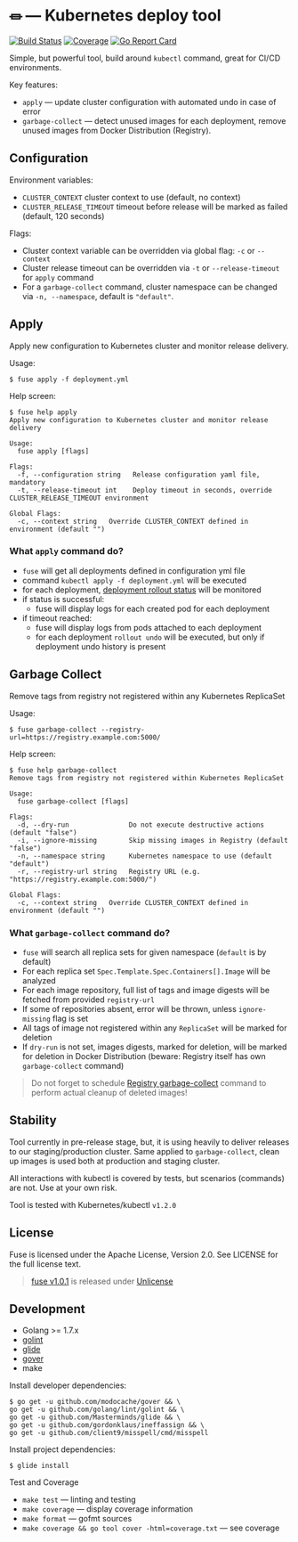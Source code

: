 # &#9179; — Kubernetes deploy tool

[![Build Status](https://travis-ci.org/Dalee/fuse.svg?branch=master)](https://travis-ci.org/Dalee/fuse)
[![Coverage](https://codecov.io/gh/Dalee/fuse/branch/master/graph/badge.svg)](https://codecov.io/gh/Dalee/fuse)
[![Go Report Card](https://goreportcard.com/badge/github.com/Dalee/fuse)](https://goreportcard.com/report/github.com/Dalee/fuse)

Simple, but powerful tool, build around `kubectl` command, great for CI/CD environments.

Key features:
 * `apply` — update cluster configuration with automated undo in case of error
 * `garbage-collect` — detect unused images for each deployment, remove unused images from 
 Docker Distribution (Registry). 
 
## Configuration

Environment variables:
 * `CLUSTER_CONTEXT` cluster context to use (default, no context)
 * `CLUSTER_RELEASE_TIMEOUT` timeout before release will be marked as failed (default, 120 seconds)

Flags:
 * Cluster context variable can be overridden via global flag: `-c` or `--context`
 * Cluster release timeout can be overridden via `-t` or `--release-timeout` for `apply` command
 * For a `garbage-collect` command, cluster namespace can be changed via `-n, --namespace`, default is `"default"`.

## Apply

Apply new configuration to Kubernetes cluster and monitor release delivery.

Usage:
```
$ fuse apply -f deployment.yml
```

Help screen:
```
$ fuse help apply
Apply new configuration to Kubernetes cluster and monitor release delivery

Usage:
  fuse apply [flags]

Flags:
  -f, --configuration string   Release configuration yaml file, mandatory
  -t, --release-timeout int    Deploy timeout in seconds, override CLUSTER_RELEASE_TIMEOUT environment

Global Flags:
  -c, --context string   Override CLUSTER_CONTEXT defined in environment (default "")
```

### What `apply` command do?

  * `fuse` will get all deployments defined in configuration yml file
  * command `kubectl apply -f deployment.yml` will be executed
  * for each deployment, [deployment rollout status](https://kubernetes.io/docs/user-guide/deployments/#the-status-of-a-deployment) will be monitored 
  * if status is successful:
    * fuse will display logs for each created pod for each deployment
  * if timeout reached: 
    * fuse will display logs from pods attached to each deployment
    * for each deployment `rollout undo` will be executed, but only if deployment undo history is present

## Garbage Collect

Remove tags from registry not registered within any Kubernetes ReplicaSet

Usage:
```
$ fuse garbage-collect --registry-url=https://registry.example.com:5000/
```

Help screen:
```
$ fuse help garbage-collect
Remove tags from registry not registered within Kubernetes ReplicaSet

Usage:
  fuse garbage-collect [flags]

Flags:
  -d, --dry-run               Do not execute destructive actions (default "false")
  -i, --ignore-missing        Skip missing images in Registry (default "false")
  -n, --namespace string      Kubernetes namespace to use (default "default")
  -r, --registry-url string   Registry URL (e.g. "https://registry.example.com:5000/")

Global Flags:
  -c, --context string   Override CLUSTER_CONTEXT defined in environment (default "")
```

### What `garbage-collect` command do?

  * `fuse` will search all replica sets for given namespace (`default` is by default)
  * For each replica set `Spec.Template.Spec.Containers[].Image` will be analyzed
  * For each image repository, full list of tags and image digests will be fetched from provided `registry-url`
  * If some of repositories absent, error will be thrown, unless `ignore-missing` flag is set
  * All tags of image not registered within any `ReplicaSet` will be marked for deletion
  * If `dry-run` is not set, images digests, marked for deletion, will be marked for deletion 
  in Docker Distribution (beware: Registry itself has own `garbage-collect` command)

> Do not forget to schedule [Registry garbage-collect](https://docs.docker.com/registry/garbage-collection/) command
to perform actual cleanup of deleted images!

## Stability

Tool currently in pre-release stage, but, it is using heavily to deliver 
releases to our staging/production cluster. Same applied to `garbage-collect`, 
clean up images is used both at production and staging cluster. 

All interactions with kubectl is covered by tests, but scenarios (commands) are not.
Use at your own risk.

Tool is tested with Kubernetes/kubectl `v1.2.0`

## License

Fuse is licensed under the Apache License, Version 2.0. 
See LICENSE for the full license text.

> [fuse v1.0.1](https://github.com/Dalee/fuse/tree/v1.0.1) is released under 
[Unlicense](http://unlicense.org/)

## Development

 * Golang >= 1.7.x
 * [golint](https://github.com/golang/lint)
 * [glide](https://github.com/Masterminds/glide)
 * [gover](https://github.com/modocache/gover)
 * make


Install developer dependencies:
```
$ go get -u github.com/modocache/gover && \
go get -u github.com/golang/lint/golint && \
go get -u github.com/Masterminds/glide && \
go get -u github.com/gordonklaus/ineffassign && \
go get -u github.com/client9/misspell/cmd/misspell
```

Install project dependencies:
```
$ glide install
```

Test and Coverage
 * `make test` — linting and testing
 * `make coverage` — display coverage information
 * `make format` — gofmt sources
 * `make coverage && go tool cover -html=coverage.txt` — see coverage
